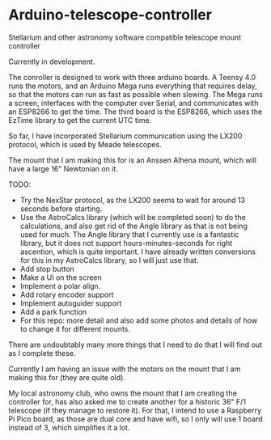 # Arduino-telescope-controller
Stellarium and other astronomy software compatible telescope mount controller

Currently in development.

The conroller is designed to work with three arduino boards. A Teensy 4.0 runs the motors, and an Arduino Mega runs everything that requires delay, so that the motors can run as fast as possible when slewing. The Mega runs a screen, interfaces with the computer over Serial, and communicates with an ESP8266 to get the time. The third board is the ESP8266, which uses the EzTime library to get the current UTC time.

So far, I have incorporated Stellarium communication using the LX200 protocol, which is used by Meade telescopes.

The mount that I am making this for is an Anssen Alhena mount, which will have a large 16" Newtonian on it.

TODO:
- Try the NexStar protocol, as the LX200 seems to wait for around 13 seconds before starting.
- Use the AstroCalcs library (which will be completed soon) to do the calculations, and also get rid of the Angle library as that is not being used for much. The Angle library that I currently use is a fantastic library, but it does not support hours-minutes-seconds for right ascention, which is quite important. I have already written conversions for this in my AstroCalcs library, so I will just use that.
- Add stop button
- Make a UI on the screen
- Implement a polar align.
- Add rotary encoder support
- Implement autoguider support
- Add a park function
- For this repo: more detail and also add some photos and details of how to change it for different mounts.

There are undoubtably many more things that I need to do that I will find out as I complete these.

Currently I am having an issue with the motors on the mount that I am making this for (they are quite old).

My local astronomy club, who owns the mount that I am creating the controller for, has also asked me to create another for a historic 36" F/1 telescope (if they manage to restore it). For that, I intend to use a Raspberry Pi Pico board, as those are dual core and have wifi, so I only will use 1 board instead of 3, which simplifies it a lot.
